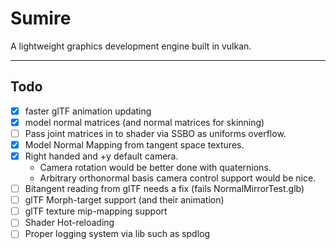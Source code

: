 # Sumire

A lightweight graphics development engine built in vulkan.

---
## Todo

- [X] faster glTF animation updating
- [X] model normal matrices (and normal matrices for skinning)
- [ ] Pass joint matrices in to shader via SSBO as uniforms overflow.
- [X] Model Normal Mapping from tangent space textures.
- [X] Right handed and +y default camera.
    - Camera rotation would be better done with quaternions.
    - Arbitrary orthonormal basis camera control support would be nice.
- [ ] Bitangent reading from glTF needs a fix (fails NormalMirrorTest.glb)
- [ ] glTF Morph-target support (and their animation)
- [ ] glTF texture mip-mapping support
- [ ] Shader Hot-reloading
- [ ] Proper logging system via lib such as spdlog
